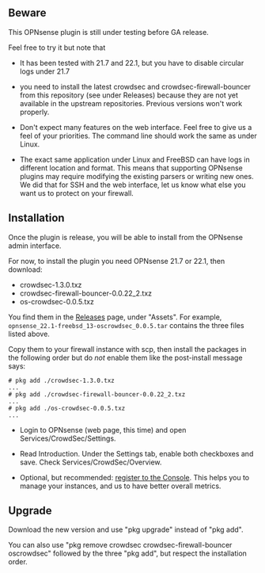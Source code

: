 
Beware
------

This OPNsense plugin is still under testing before GA release.

Feel free to try it but note that

 * It has been tested with 21.7 and 22.1, but you have to disable circular logs under 21.7

 * you need to install the latest crowdsec and crowdsec-firewall-bouncer from this repository (see under Releases)
   because they are not yet available in the upstream repositories. Previous versions won't work properly.

 * Don't expect many features on the web interface. Feel free to give us a feel of your priorities. The command line
   should work the same as under Linux.

 * The exact same application under Linux and FreeBSD can have logs in different location and format. This means that
   supporting OPNsense plugins may require modifying the existing parsers or writing new ones. We did that for SSH
   and the web interface, let us know what else you want us to protect on your firewall.


Installation
------------

Once the plugin is release, you will be able to install from the OPNsense admin interface.

For now, to install the plugin you need OPNsense 21.7 or 22.1, then download:

 * crowdsec-1.3.0.txz
 * crowdsec-firewall-bouncer-0.0.22_2.txz
 * os-crowdsec-0.0.5.txz

You find them in the
[Releases](https://github.com/crowdsecurity/opnsense-plugin-crowdsec/releases)
page, under "Assets". For example, `opnsense_22.1-freebsd_13-oscrowdsec_0.0.5.tar` contains
the three files listed above.

Copy them to your firewall instance with scp, then install the packages in the
following order but do *not* enable them like the post-install message says:

```
# pkg add ./crowdsec-1.3.0.txz
...
# pkg add ./crowdsec-firewall-bouncer-0.0.22_2.txz
...
# pkg add ./os-crowdsec-0.0.5.txz
...
```

 * Login to OPNsense (web page, this time) and open Services/CrowdSec/Settings.

 * Read Introduction. Under the Settings tab, enable both checkboxes and save. Check Services/CrowdSec/Overview.

 * Optional, but recommended: [register to the Console](https://app.crowdsec.net/).
   This helps you to manage your instances, and us to have better overall metrics.


Upgrade
-------

Download the new version and use "pkg upgrade" instead of "pkg add".

You can also use "pkg remove crowdsec crowdsec-firewall-bouncer oscrowdsec"
followed by the three "pkg add", but respect the installation order.

